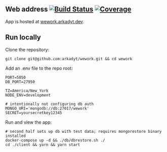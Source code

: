 ## Web address [![Build Status](https://travis-ci.org/arkadyt/ww.net.svg?branch=master)](https://travis-ci.org/arkadyt/ww.net) [![Coverage](https://img.shields.io/coveralls/github/arkadyt/ww.net.svg)](https://coveralls.io/github/arkadyt/ww.net)

App is hosted at [wework.arkadyt.dev](wework.arkadyt.dev).

## Run locally

Clone the repository:
```
git clone git@github.com:arkadyt/wework.git && cd wework
```

Add an .env file to the repo root:
```
PORT=5050
DB_PORT=27950

TZ=America/New_York
NODE_ENV=development

# intentionally not configuring db auth
MONGO_URI='mongodb://db:27017/wework'
SECRET=yoursecretkey12345
```

Run and view the app:
```
# second half sets up db with test data; requires mongorestore binary installed
docker-compose up -d && ./db/dbrestore.sh ./
cd ./client && yarn && yarn start
```
